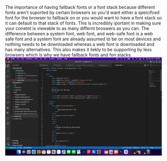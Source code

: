 The importance of having fallback fonts or a font stack because different fonts aren't suported by certain browsers so you'd want either a speicifced font for the browser to fallback on or you would want to have a font stack so it can default to that stack of fonts. This is incredibly iportant in making sure your conetnt is viewable to as many differnt broswers as you can.
The difference between a system font, web font, and web-safe font is a web safe font and a system font are already assumed to be on most devices and nothing needs to be downloaded whereas a web font is downloaded and has many alternatives. This also makes it liekly to be supporting by less browsers which is why we have fallback fonts and fon stacks. 
![](images/ScreenShothomework.png)